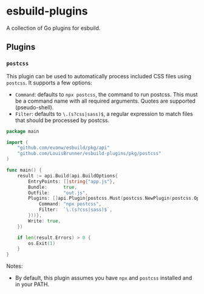 # esbuild-plugins

A collection of Go plugins for esbuild.

## Plugins

### `postcss`

This plugin can be used to automatically process included CSS files using `postcss`. It supports a few options:

* `Command`: defaults to `npx postcss`, the command to run postcss. This must be a command name with all required arguments. Quotes are supported (pseudo-shell).
* `Filter`: defaults to `\.(s?css|sass)$`, a regular expression to match files that should be processed by postcss.

```go
package main

import (
	"github.com/evanw/esbuild/pkg/api"
	"github.com/LouisBrunner/esbuild-plugins/pkg/postcss"
)

func main() {
	result := api.Build(api.BuildOptions{
		EntryPoints: []string{"app.js"},
		Bundle:      true,
		Outfile:     "out.js",
		Plugins: []api.Plugin{postcss.Must(postcss.NewPlugin(postcss.Options{
			Command: "npx postcss",
			Filter:  `\.(s?css|sass)$`,
		}))},
		Write: true,
	})

	if len(result.Errors) > 0 {
		os.Exit(1)
	}
}
```

Notes:

* By default, this plugin assumes you have `npx` and `postcss` installed and in your PATH.

